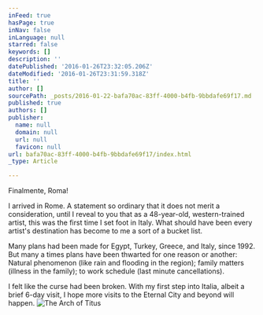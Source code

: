 ```yaml
---
inFeed: true
hasPage: true
inNav: false
inLanguage: null
starred: false
keywords: []
description: ''
datePublished: '2016-01-26T23:32:05.206Z'
dateModified: '2016-01-26T23:31:59.318Z'
title: ''
author: []
sourcePath: _posts/2016-01-22-bafa70ac-83ff-4000-b4fb-9bbdafe69f17.md
published: true
authors: []
publisher:
  name: null
  domain: null
  url: null
  favicon: null
url: bafa70ac-83ff-4000-b4fb-9bbdafe69f17/index.html
_type: Article

---
```

Finalmente, Roma!

I arrived in Rome. A statement so ordinary that it does not merit a consideration, until I reveal to you that as a 48-year-old, western-trained artist, this was the first time I set foot in Italy. What should have been every artist's destination has become to me a sort of a bucket list. 

Many plans had been made for Egypt, Turkey, Greece, and Italy, since 1992\. But many a times plans have been thwarted for one reason or another: Natural phenomenon (like rain and flooding in the region); family matters (illness in the family); to work schedule (last minute cancellations). 

I felt like the curse had been broken. With my first step into Italia, albeit a brief 6-day visit, I hope more visits to the Eternal City and beyond will happen.
![The Arch of Titus](https://s3-us-west-2.amazonaws.com/the-grid-img/p/0916755c72a6d9a1432923039035fa0fd9216493.jpg)
